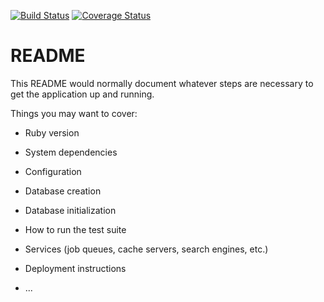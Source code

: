 [![Build Status](https://img.shields.io/endpoint.svg?url=https%3A%2F%2Factions-badge.atrox.dev%2Faltvec%2Ftask_manager%2Fbadge%3Fref%3Ddevelop&style=flat)](https://actions-badge.atrox.dev/altvec/task_manager/goto?ref=develop)
[![Coverage Status](https://coveralls.io/repos/github/altvec/task_manager/badge.svg?branch=develop)](https://coveralls.io/github/altvec/task_manager?branch=develop)

# README

This README would normally document whatever steps are necessary to get the
application up and running.

Things you may want to cover:

* Ruby version

* System dependencies

* Configuration

* Database creation

* Database initialization

* How to run the test suite

* Services (job queues, cache servers, search engines, etc.)

* Deployment instructions

* ...
